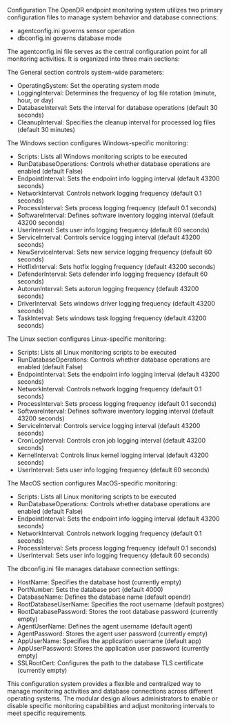 Configuration 
The OpenDR endpoint monitoring system utilizes two primary configuration files to manage system behavior and database connections: 

- agentconfig.ini governs sensor operation
- dbconfig.ini governs database mode

The agentconfig.ini file serves as the central configuration point for all monitoring activities. It is organized into three main sections:

The General section controls system-wide parameters:
- OperatingSystem: Set the operating system mode
- LoggingInterval: Determines the frequency of log file rotation (minute, hour, or day)
- DatabaseInterval: Sets the interval for database operations (default 30 seconds)
- CleanupInterval: Specifies the cleanup interval for processed log files (default 30 minutes)

The Windows section configures Windows-specific monitoring:
- Scripts: Lists all Windows monitoring scripts to be executed
- RunDatabaseOperations: Controls whether database operations are enabled (default False)
- EndpointInterval: Sets the endpoint info logging interval (default 43200 seconds)
- NetworkInterval: Controls network logging frequency (default 0.1 seconds)
- ProcessInterval: Sets process logging frequency (default 0.1 seconds)
- SoftwareInterval: Defines software inventory logging interval (default 43200 seconds)
- UserInterval: Sets user info logging frequency (default 60 seconds)
- ServiceInterval: Controls service logging interval (default 43200 seconds)
- NewServiceInterval: Sets new service logging frequency (default 60 seconds)
- HotfixInterval: Sets hotfix logging frequency (default 43200 seconds)
- DefenderInterval: Sets defender info logging frequency (default 60 seconds)
- AutorunInterval: Sets autorun logging frequency (default 43200 seconds)
- DriverInterval: Sets windows driver logging frequency (default 43200 seconds)
- TaskInterval: Sets windows task logging frequency (default 43200 seconds)

The Linux section configures Linux-specific monitoring:
- Scripts: Lists all Linux monitoring scripts to be executed
- RunDatabaseOperations: Controls whether database operations are enabled (default False)
- EndpointInterval: Sets the endpoint info logging interval (default 43200 seconds)
- NetworkInterval: Controls network logging frequency (default 0.1 seconds)
- ProcessInterval: Sets process logging frequency (default 0.1 seconds)
- SoftwareInterval: Defines software inventory logging interval (default 43200 seconds)
- ServiceInterval: Controls service logging interval (default 43200 seconds)
- CronLogInterval: Controls cron job logging interval (default 43200 seconds)
- KernelInterval: Controls linux kernel logging interval (default 43200 seconds)
- UserInterval: Sets user info logging frequency (default 60 seconds)

The MacOS section configures MacOS-specific monitoring:
- Scripts: Lists all Linux monitoring scripts to be executed
- RunDatabaseOperations: Controls whether database operations are enabled (default False)
- EndpointInterval: Sets the endpoint info logging interval (default 43200 seconds)
- NetworkInterval: Controls network logging frequency (default 0.1 seconds)
- ProcessInterval: Sets process logging frequency (default 0.1 seconds)
- UserInterval: Sets user info logging frequency (default 60 seconds)

The dbconfig.ini file manages database connection settings:

- HostName: Specifies the database host (currently empty)
- PortNumber: Sets the database port (default 4000)
- DatabaseName: Defines the database name (default opendr)
- RootDatabaseUserName: Specifies the root username (default postgres)
- RootDatabasePassword: Stores the root database password (currently empty)
- AgentUserName: Defines the agent username (default agent)
- AgentPassword: Stores the agent user password (currently empty)
- AppUserName: Specifies the application username (default app)
- AppUserPassword: Stores the application user password (currently empty)
- SSLRootCert: Configures the path to the database TLS certificate (currently empty)

This configuration system provides a flexible and centralized way to manage monitoring activities and database connections across different operating systems. The modular design allows administrators to enable or disable specific monitoring capabilities and adjust monitoring intervals to meet specific requirements.
